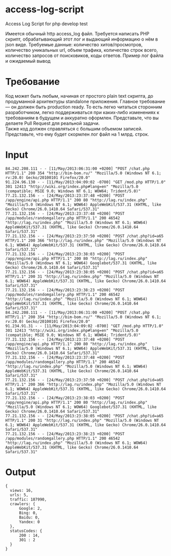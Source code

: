 # access-log-script
Access Log Script for php develop test

Имеется обычный http access_log файл.
Требуется написать PHP скрипт, обрабатывающий этот лог и выдающий информацию о нём в json виде.
Требуемые данные: количество хитов/просмотров, количество уникальных url, объем трафика, количество строк всего, количество запросов от поисковиков, коды ответов. Пример лог файла и ожидаемый вывод

# Требование
Код может быть любым, начиная от простого plain text скрипта, до продуманной архитектуры standalone приложения.
Главное требование — он должен быть production ready. То есть легко читаться сторонним разработчиком, легко поддерживаться при каких-либо изменениях к требованиям в будущем и аккуратно оформлен. Представьте, что вы делаете Pull Request для реальной задачи.  
Также код должен справляться с большим объемом записей. Представьте, что ему будет скормлен лог файл на 1 млрд. строк.


# Input
```
84.242.208.111 - - [11/May/2013:06:31:00 +0200] "POST /chat.php HTTP/1.1" 200 354 "http://bim-bom.ru/" "Mozilla/5.0 (Windows NT 6.1; rv:20.0) Gecko/20100101 Firefox/20.0"
91.224.96.130 - - [11/May/2013:04:09:02 -0700] "GET /mod.php HTTP/1.0" 301 12413 "http://wiki.org/index.php#lang=en" "Mozilla/5.0 (compatible; MSIE 9.0; Windows NT 6.1; WOW64; Trident/5.0)"
77.21.132.156 - - [24/May/2013:23:37:48 +0200] "POST /app/engine/api.php HTTP/1.1" 200 80 "http://lag.ru/index.php" "Mozilla/5.0 (Windows NT 6.1; WOW64) AppleWebKit/537.31 (KHTML, like Gecko) Chrome/26.0.1410.64 Safari/537.31"
77.21.132.156 - - [24/May/2013:23:37:48 +0200] "POST /app/modules/randomgallery.php HTTP/1.1" 200 46542 "http://lag.ru/index.php" "Mozilla/5.0 (Windows NT 6.1; WOW64) AppleWebKit/537.31 (KHTML, like Gecko) Chrome/26.0.1410.64 Safari/537.31"
77.21.132.156 - - [24/May/2013:23:37:50 +0200] "POST /chat.php?id=a65 HTTP/1.1" 200 366 "http://lag.ru/index.php" "Mozilla/5.0 (Windows NT 6.1; WOW64) AppleWebKit/537.31 (KHTML, like Gecko) Chrome/26.0.1410.64 Safari/537.31"
77.21.132.156 - - [24/May/2013:23:38:03 +0200] "POST /app/engine/api.php HTTP/1.1" 200 80 "http://lag.ru/index.php" "Mozilla/5.0 (Windows NT 6.1; WOW64) Googlebot/537.31 (KHTML, like Gecko) Chrome/26.0.1410.64 Safari/537.31"
77.21.132.156 - - [24/May/2013:23:38:05 +0200] "POST /chat.php?id=a65 HTTP/1.1" 200 31 "http://lag.ru/index.php" "Mozilla/5.0 (Windows NT 6.1; WOW64) AppleWebKit/537.31 (KHTML, like Gecko) Chrome/26.0.1410.64 Safari/537.31"
77.21.132.156 - - [24/May/2013:23:38:23 +0200] "POST /app/modules/randomgallery.php HTTP/1.1" 200 46542 "http://lag.ru/index.php" "Mozilla/5.0 (Windows NT 6.1; WOW64) AppleWebKit/537.31 (KHTML, like Gecko) Chrome/26.0.1410.64 Safari/537.31"
84.242.208.111 - - [11/May/2013:06:31:00 +0200] "POST /chat.php HTTP/1.1" 200 354 "http://bim-bom.ru/" "Mozilla/5.0 (Windows NT 6.1; rv:20.0) Gecko/20100101 Firefox/20.0"
91.234.91.31 - - [11/May/2013:04:09:02 -0700] "GET /mod.php HTTP/1.0" 301 12413 "http://wiki.org/index.php#lang=en" "Mozilla/5.0 (compatible; MSIE 9.0; Windows NT 6.1; WOW64; Trident/5.0)"
77.21.132.156 - - [24/May/2013:23:37:48 +0200] "POST /app/engine/api.php HTTP/1.1" 200 80 "http://lag.ru/index.php" "Mozilla/5.0 (Windows NT 6.1; WOW64) AppleWebKit/537.31 (KHTML, like Gecko) Chrome/26.0.1410.64 Safari/537.31"
77.21.132.156 - - [24/May/2013:23:37:48 +0200] "POST /app/modules/randomgallery.php HTTP/1.1" 200 46542 "http://lag.ru/index.php" "Mozilla/5.0 (Windows NT 6.1; WOW64) AppleWebKit/537.31 (KHTML, like Gecko) Chrome/26.0.1410.64 Safari/537.31"
77.21.132.156 - - [24/May/2013:23:37:50 +0200] "POST /chat.php?id=a65 HTTP/1.1" 200 366 "http://lag.ru/index.php" "Mozilla/5.0 (Windows NT 6.1; WOW64) AppleWebKit/537.31 (KHTML, like Gecko) Chrome/26.0.1410.64 Safari/537.31"
77.21.132.156 - - [24/May/2013:23:38:03 +0200] "POST /app/engine/api.php HTTP/1.1" 200 80 "http://lag.ru/index.php" "Mozilla/5.0 (Windows NT 6.1; WOW64) Googlebot/537.31 (KHTML, like Gecko) Chrome/26.0.1410.64 Safari/537.31"
77.21.132.156 - - [24/May/2013:23:38:05 +0200] "POST /chat.php?id=a65 HTTP/1.1" 200 31 "http://lag.ru/index.php" "Mozilla/5.0 (Windows NT 6.1; WOW64) AppleWebKit/537.31 (KHTML, like Gecko) Chrome/26.0.1410.64 Safari/537.31"
77.21.132.156 - - [24/May/2013:23:38:23 +0200] "POST /app/modules/randomgallery.php HTTP/1.1" 200 46542 "http://lag.ru/index.php" "Mozilla/5.0 (Windows NT 6.1; WOW64) AppleWebKit/537.31 (KHTML, like Gecko) Chrome/26.0.1410.64 Safari/537.31"
```
# Output
```
{
  views: 16,
  urls: 5,
  traffic: 187990,
  crawlers: {
      Google: 2,
      Bing: 0,
      Baidu: 0,
      Yandex: 0
  },
  statusCodes: {
      200 : 14,
      301 : 2
  }
}
```
